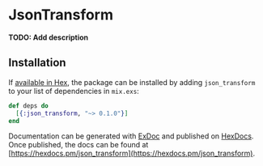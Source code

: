# JsonTransform

**TODO: Add description**

## Installation

If [available in Hex](https://hex.pm/docs/publish), the package can be installed
by adding `json_transform` to your list of dependencies in `mix.exs`:

```elixir
def deps do
  [{:json_transform, "~> 0.1.0"}]
end
```

Documentation can be generated with [ExDoc](https://github.com/elixir-lang/ex_doc)
and published on [HexDocs](https://hexdocs.pm). Once published, the docs can
be found at [https://hexdocs.pm/json_transform](https://hexdocs.pm/json_transform).

